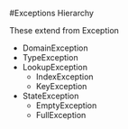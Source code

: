 #Exceptions Hierarchy

These extend from Exception

 - DomainException
 - TypeException
 - LookupException
   - IndexException
   - KeyException
 - StateException
   - EmptyException
   - FullException